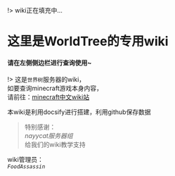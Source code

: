 !> wiki正在填充中...

# 这里是WorldTree的专用wiki

#### 请在左侧侧边栏进行查询使用~

!> 这是`世界树`服务器的wiki，  
如要查询minecraft游戏本身内容，  
请前往：[minecraft中文wiki站](https://minecraft-zh.gamepedia.com/Minecraft_Wiki)

本wiki是利用docsify进行搭建，利用github保存数据

> 特别感谢：  
*nayycat服务器组*  
给我们的wiki教学支持

wiki管理员：  
*`FoodAssassin`*
